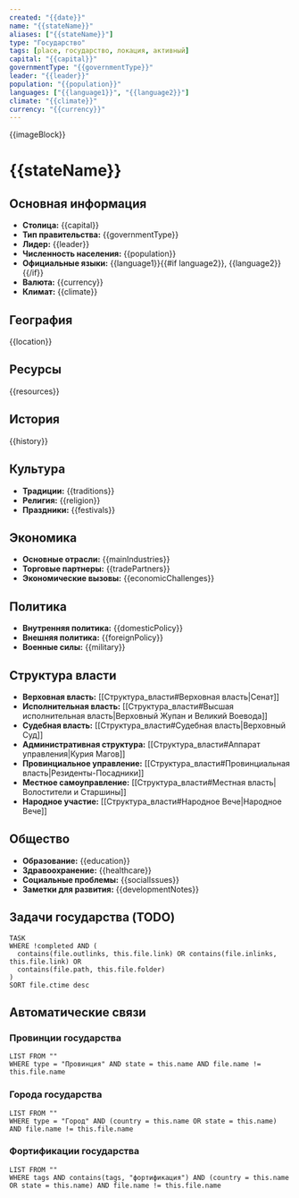 ```yaml
---
created: "{{date}}"
name: "{{stateName}}"
aliases: ["{{stateName}}"]
type: "Государство"
tags: [place, государство, локация, активный]
capital: "{{capital}}"
governmentType: "{{governmentType}}"
leader: "{{leader}}"
population: "{{population}}"
languages: ["{{language1}}", "{{language2}}"]
climate: "{{climate}}"
currency: "{{currency}}"
---
```


{{imageBlock}}

# {{stateName}}

## Основная информация
- **Столица:** {{capital}}
- **Тип правительства:** {{governmentType}}
- **Лидер:** {{leader}}
- **Численность населения:** {{population}}
- **Официальные языки:** {{language1}}{{#if language2}}, {{language2}}{{/if}}
- **Валюта:** {{currency}}
- **Климат:** {{climate}}

## География
{{location}}

## Ресурсы
{{resources}}

## История
{{history}}

## Культура
- **Традиции:** {{traditions}}
- **Религия:** {{religion}}
- **Праздники:** {{festivals}}

## Экономика
- **Основные отрасли:** {{mainIndustries}}
- **Торговые партнеры:** {{tradePartners}}
- **Экономические вызовы:** {{economicChallenges}}

## Политика
- **Внутренняя политика:** {{domesticPolicy}}
- **Внешняя политика:** {{foreignPolicy}}
- **Военные силы:** {{military}}

## Структура власти
- **Верховная власть:** [[Структура_власти#Верховная власть|Сенат]]
- **Исполнительная власть:** [[Структура_власти#Высшая исполнительная власть|Верховный Жупан и Великий Воевода]]
- **Судебная власть:** [[Структура_власти#Судебная власть|Верховный Суд]]
- **Административная структура:** [[Структура_власти#Аппарат управления|Курия Магов]]
- **Провинциальное управление:** [[Структура_власти#Провинциальная власть|Резиденты-Посадники]]
- **Местное самоуправление:** [[Структура_власти#Местная власть|Волостители и Старшины]]
- **Народное участие:** [[Структура_власти#Народное Вече|Народное Вече]]


## Общество
- **Образование:** {{education}}
- **Здравоохранение:** {{healthcare}}
- **Социальные проблемы:** {{socialIssues}}
- **Заметки для развития:** {{developmentNotes}}

## Задачи государства (TODO)
```dataview
TASK
WHERE !completed AND (
  contains(file.outlinks, this.file.link) OR contains(file.inlinks, this.file.link) OR
  contains(file.path, this.file.folder)
)
SORT file.ctime desc
```

## Автоматические связи

### Провинции государства
```dataview
LIST FROM ""
WHERE type = "Провинция" AND state = this.name AND file.name != this.file.name
```

### Города государства
```dataview
LIST FROM ""
WHERE type = "Город" AND (country = this.name OR state = this.name) AND file.name != this.file.name
```

### Фортификации государства
```dataview
LIST FROM ""
WHERE tags AND contains(tags, "фортификация") AND (country = this.name OR state = this.name) AND file.name != this.file.name
``` 